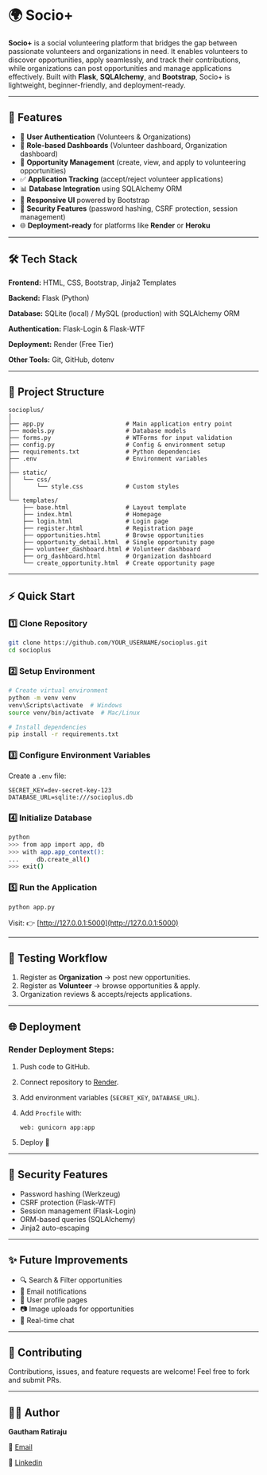 # 🌍 Socio+

**Socio+** is a social volunteering platform that bridges the gap between passionate volunteers and organizations in need. It enables volunteers to discover opportunities, apply seamlessly, and track their contributions, while organizations can post opportunities and manage applications effectively. Built with **Flask**, **SQLAlchemy**, and **Bootstrap**, Socio+ is lightweight, beginner-friendly, and deployment-ready.

---

## 🚀 Features

* 🔐 **User Authentication** (Volunteers & Organizations)
* 🏢 **Role-based Dashboards** (Volunteer dashboard, Organization dashboard)
* 📌 **Opportunity Management** (create, view, and apply to volunteering opportunities)
* ✅ **Application Tracking** (accept/reject volunteer applications)
* 📊 **Database Integration** using SQLAlchemy ORM
* 🎨 **Responsive UI** powered by Bootstrap
* 🔐 **Security Features** (password hashing, CSRF protection, session management)
* 🌐 **Deployment-ready** for platforms like **Render** or **Heroku**

---

## 🛠️ Tech Stack

**Frontend:** HTML, CSS, Bootstrap, Jinja2 Templates

**Backend:** Flask (Python)

**Database:** SQLite (local) / MySQL (production) with SQLAlchemy ORM

**Authentication:** Flask-Login & Flask-WTF

**Deployment:** Render (Free Tier)

**Other Tools:** Git, GitHub, dotenv

---

## 📁 Project Structure

```
socioplus/
│
├── app.py                       # Main application entry point
├── models.py                    # Database models
├── forms.py                     # WTForms for input validation
├── config.py                    # Config & environment setup
├── requirements.txt             # Python dependencies
├── .env                         # Environment variables
│
├── static/
│   └── css/
│       └── style.css            # Custom styles
│
└── templates/
    ├── base.html                # Layout template
    ├── index.html               # Homepage
    ├── login.html               # Login page
    ├── register.html            # Registration page
    ├── opportunities.html       # Browse opportunities
    ├── opportunity_detail.html  # Single opportunity page
    ├── volunteer_dashboard.html # Volunteer dashboard
    ├── org_dashboard.html       # Organization dashboard
    └── create_opportunity.html  # Create opportunity page
```

---

## ⚡ Quick Start

### 1️⃣ Clone Repository

```bash
git clone https://github.com/YOUR_USERNAME/socioplus.git
cd socioplus
```

### 2️⃣ Setup Environment

```bash
# Create virtual environment
python -m venv venv
venv\Scripts\activate  # Windows
source venv/bin/activate  # Mac/Linux

# Install dependencies
pip install -r requirements.txt
```

### 3️⃣ Configure Environment Variables

Create a `.env` file:

```
SECRET_KEY=dev-secret-key-123
DATABASE_URL=sqlite:///socioplus.db
```

### 4️⃣ Initialize Database

```bash
python
>>> from app import app, db
>>> with app.app_context():
...     db.create_all()
>>> exit()
```

### 5️⃣ Run the Application

```bash
python app.py
```

Visit: 👉 [http://127.0.0.1:5000](http://127.0.0.1:5000)

---

## 🧪 Testing Workflow

1. Register as **Organization** → post new opportunities.
2. Register as **Volunteer** → browse opportunities & apply.
3. Organization reviews & accepts/rejects applications.

---

## 🌐 Deployment

### Render Deployment Steps:

1. Push code to GitHub.
2. Connect repository to [Render](https://render.com/).
3. Add environment variables (`SECRET_KEY`, `DATABASE_URL`).
4. Add `Procfile` with:

   ```
   web: gunicorn app:app
   ```
5. Deploy 🚀

---

## 🔐 Security Features

* Password hashing (Werkzeug)
* CSRF protection (Flask-WTF)
* Session management (Flask-Login)
* ORM-based queries (SQLAlchemy)
* Jinja2 auto-escaping

---

## ✨ Future Improvements

* 🔍 Search & Filter opportunities
* 📩 Email notifications
* 👤 User profile pages
* 📷 Image uploads for opportunities
* 💬 Real-time chat

---

## 🤝 Contributing

Contributions, issues, and feature requests are welcome!
Feel free to fork and submit PRs.

---

## 👨‍💻 Author

**Gautham Ratiraju**

📧 [Email](gauthamrs19@gmail.com)

🔗 [Linkedin](www.linkedin.com/in/gauthamratiraju)
